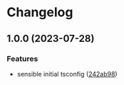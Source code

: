 # Changelog

## 1.0.0 (2023-07-28)


### Features

* sensible initial tsconfig ([242ab98](https://github.com/jeroenptrs/tsconfig/commit/242ab98f0219c6b8681c2d5582534f4c896e451e))
